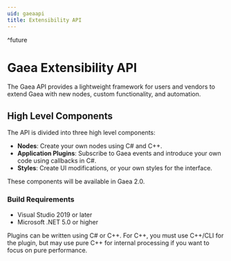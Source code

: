 ```yaml
---
uid: gaeaapi
title: Extensibility API
---
```

^future

# Gaea Extensibility API

The Gaea API provides a lightweight framework for users and vendors to extend Gaea with new nodes, custom functionality, and automation.

## High Level Components

The API is divided into three high level components:
- **Nodes**: Create your own nodes using C# and C++.
- **Application Plugins**: Subscribe to Gaea events and introduce your own code using callbacks in C#.
- **Styles**: Create UI modifications, or your own styles for the interface.

These components will be available in Gaea 2.0.

### Build Requirements
- Visual Studio 2019 or later
- Microsoft .NET 5.0 or higher

Plugins can be written using C# or C++. For C++, you must use C++/CLI for the plugin, but may use pure C++ for internal processing if you want to focus on pure performance.